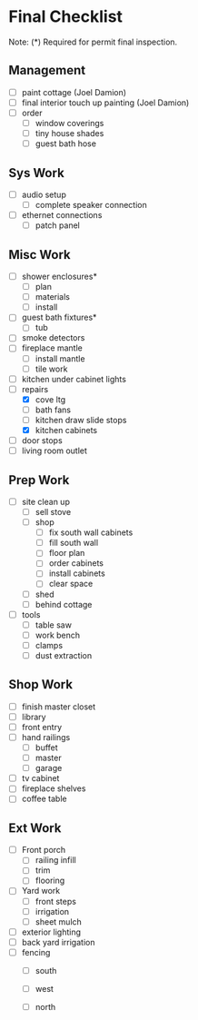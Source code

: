# Final Checklist

Note: (*) Required for permit final inspection.

## Management

- [ ] paint cottage (Joel Damion)
- [ ] final interior touch up painting (Joel Damion)
- [ ] order
  - [ ] window coverings
  - [ ] tiny house shades
  - [ ] guest bath hose

## Sys Work

- [ ] audio setup
  - [ ] complete speaker connection
- [ ] ethernet connections
  - [ ] patch panel

## Misc Work

- [ ] shower enclosures*
  - [ ] plan
  - [ ] materials
  - [ ] install
- [ ] guest bath fixtures*
  - [ ] tub
- [ ] smoke detectors
- [ ] fireplace mantle
  - [ ] install mantle
  - [ ] tile work
- [ ] kitchen under cabinet lights
- [ ] repairs
  - [x] cove ltg
  - [ ] bath fans
  - [ ] kitchen draw slide stops
  - [x] kitchen cabinets
- [ ] door stops
- [ ] living room outlet

## Prep Work

- [ ] site clean up
  - [ ] sell stove
  - [ ] shop
    - [ ] fix south wall cabinets
    - [ ] fill south wall
    - [ ] floor plan
    - [ ] order cabinets
    - [ ] install cabinets
    - [ ] clear space
  - [ ] shed
  - [ ] behind cottage
- [ ] tools
  - [ ] table saw
  - [ ] work bench
  - [ ] clamps
  - [ ] dust extraction

## Shop Work

- [ ] finish master closet
- [ ] library
- [ ] front entry
- [ ] hand railings
  - [ ] buffet
  - [ ] master
  - [ ] garage
- [ ] tv cabinet
- [ ] fireplace shelves
- [ ] coffee table

## Ext Work

- [ ] Front porch 
  - [ ] railing infill
  - [ ] trim
  - [ ] flooring
- [ ] Yard work
  - [ ] front steps
  - [ ] irrigation
  - [ ] sheet mulch
- [ ] exterior lighting
- [ ] back yard irrigation
- [ ] fencing
  - [ ] south
  - [ ] west
  - [ ] north



